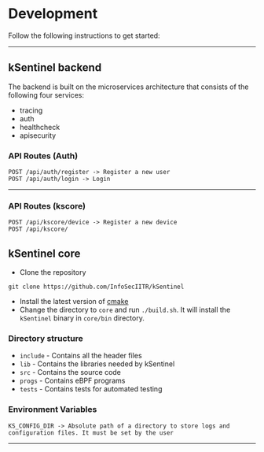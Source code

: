 # Development
Follow the following instructions to get started:

<hr>

## kSentinel backend
The backend is built on the microservices architecture that consists of the following four services:
- tracing
- auth
- healthcheck
- apisecurity

### API Routes (Auth)
```
POST /api/auth/register -> Register a new user
POST /api/auth/login -> Login
```
<hr>

### API Routes (kscore)
```
POST /api/kscore/device -> Register a new device
POST /api/kscore/
```
## kSentinel core
- Clone the repository 
```
git clone https://github.com/InfoSecIITR/kSentinel
```
- Install the latest version of [cmake](https://cmake.org/)
- Change the directory to `core` and run `./build.sh`. It will install the `kSentinel` binary in `core/bin` directory.

### Directory structure
- `include` - Contains all the header files
- `lib` - Contains the libraries needed by kSentinel
- `src` - Contains the source code
- `progs` - Contains eBPF programs
- `tests` - Contains tests for automated testing

### Environment Variables
```
KS_CONFIG_DIR -> Absolute path of a directory to store logs and configuration files. It must be set by the user
```

<hr>